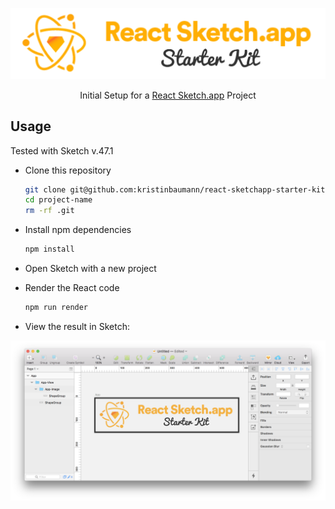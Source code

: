 ![react-sketchapp-starter-kit logo](https://github.com/kristinbaumann/react-sketchapp-starter-kit/blob/master/src/img/logo.png)

<div align="center">Initial Setup for a <a href="https://github.com/airbnb/react-sketchapp">React Sketch.app</a> Project</div>


## Usage
Tested with Sketch v.47.1

* Clone this repository
    ```bash
    git clone git@github.com:kristinbaumann/react-sketchapp-starter-kit.git project-name
    cd project-name
    rm -rf .git

* Install npm dependencies
    ```bash
    npm install
    ```

* Open Sketch with a new project

* Render the React code
    ```bash
    npm run render
    ```

* View the result in Sketch: 

![react-sketchapp-starter-kit result](https://github.com/kristinbaumann/react-sketchapp-starter-kit/blob/master/src/img/sketch.png)